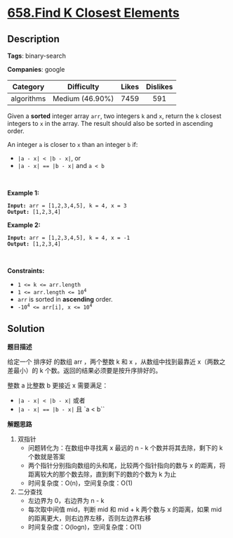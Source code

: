 # [658.Find K Closest Elements](https://leetcode.com/problems/find-k-closest-elements/description/)

## Description

**Tags**: binary-search

**Companies**: google

|  Category  |   Difficulty    | Likes | Dislikes |
| :--------: | :-------------: | :---: | :------: |
| algorithms | Medium (46.90%) | 7459  |   591    |

<p>Given a <strong>sorted</strong> integer array <code>arr</code>, two integers <code>k</code> and <code>x</code>, return the <code>k</code> closest integers to <code>x</code> in the array. The result should also be sorted in ascending order.</p>
<p>An integer <code>a</code> is closer to <code>x</code> than an integer <code>b</code> if:</p>
<ul>
  <li><code>|a - x| &lt; |b - x|</code>, or</li>
  <li><code>|a - x| == |b - x|</code> and <code>a &lt; b</code></li>
</ul>
<p>&nbsp;</p>
<p><strong class="example">Example 1:</strong></p>
<pre><code><strong>Input:</strong> arr = [1,2,3,4,5], k = 4, x = 3
<strong>Output:</strong> [1,2,3,4]</code></pre><p><strong class="example">Example 2:</strong></p>
<pre><code><strong>Input:</strong> arr = [1,2,3,4,5], k = 4, x = -1
<strong>Output:</strong> [1,2,3,4]</code></pre>
<p>&nbsp;</p>
<p><strong>Constraints:</strong></p>
<ul>
  <li><code>1 &lt;= k &lt;= arr.length</code></li>
  <li><code>1 &lt;= arr.length &lt;= 10<sup>4</sup></code></li>
  <li><code>arr</code> is sorted in <strong>ascending</strong> order.</li>
  <li><code>-10<sup>4</sup> &lt;= arr[i], x &lt;= 10<sup>4</sup></code></li>
</ul>

## Solution

**题目描述**

给定一个 排序好 的数组 arr ，两个整数 k 和 x ，从数组中找到最靠近 x（两数之差最小）的 k 个数。返回的结果必须要是按升序排好的。

整数 a 比整数 b 更接近 x 需要满足：

- `|a - x| < |b - x|` 或者
- `|a - x| == |b - x|` 且 `a < b``

**解题思路**

1. 双指针
   - 问题转化为：在数组中寻找离 x 最远的 n - k 个数并将其去除，剩下的 k 个数就是答案
   - 两个指针分别指向数组的头和尾，比较两个指针指向的数与 x 的距离，将距离较大的那个数去除，直到剩下的数的个数为 k 为止
   - 时间复杂度：O(n)，空间复杂度：O(1)
2. 二分查找
   - 左边界为 0，右边界为 n - k
   - 每次取中间值 mid，判断 mid 和 mid + k 两个数与 x 的距离，如果 mid 的距离更大，则右边界左移，否则左边界右移
   - 时间复杂度：O(logn)，空间复杂度：O(1)
